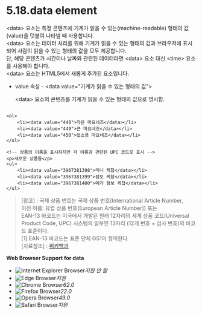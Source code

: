 # 5.18.data element

&lt;data&gt; 요소는 특정 콘텐츠에 기계가 읽을 수 있는\(machine-readable\) 형태의 값\(value\)을 덧붙여 나타낼 때 사용합니다.  
&lt;data&gt; 요소는 데이터 처리를 위해 기계가 읽을 수 있는 형태의 값과 브라우저에 표시되어 사람이 읽을 수 있는 형태의 값을 모두 제공합니다.  
단, 해당 콘텐츠가 시간이나 날짜와 관련된 데이터라면 &lt;data&gt; 요소 대신 &lt;time&gt; 요소를 사용해야 합니다.  
&lt;data&gt; 요소는 HTML5에서 새롭게 추가된 요소입니다.

* value 속성 - &lt;data value="기계가 읽을 수 있는 형태의 값"&gt;

  &lt;data&gt; 요소의 콘텐츠를 기계가 읽을 수 있는 형태의 값으로 명시함.

```text

<ol>
	<li><data value="448">작은 마요네즈</data></li>
	<li><data value="449">큰 마요네즈</data></li>
	<li><data value="450">업소용 마요네즈</data></li>
</ol>

<!-- 상품의 이름을 표시하지만 각 이름과 관련된 UPC 코드로 표시 -->
<p>새로운 상품들</p>
<ul>
	<li><data value="3967381398">미니 케찹</data></li>
	<li><data value="3967381399">점보 케찹</data></li>
	<li><data value="3967381400">메가 점보 케찹</data></li>
</ul>
```

> \[참고\] : 국제 상품 번호는 국제 상품 번호\(International Article Number,  
> 이전 이름: 유럽 상품 번호\(European Article Number\)\) 또는  
> EAN-13 바코드는 미국에서 개발된 원래 12자리의 세계 상품 코드\(Universal Product Code, UPC\) 시스템의 일부인 13자리 \(12개 번호 + 검사 번호\)의 바코드 표준이다.  
> \[1\] EAN-13 바코드는 표준 단체 GS1이 정의한다.  
> \[자료참조\] : [위키백과](https://ko.wikipedia.org/wiki/%EA%B5%AD%EC%A0%9C_%EC%83%81%ED%92%88_%EB%B2%88%ED%98%B8)

**Web Browser Support for data**

* ![Internet Explorer Browser](images/icon/ico_ie-false.png)_지원 안 함_
* ![Edge Browser](images/icon/ico_edge-true.png)_지원_
* ![Chrome Browser](images/icon/ico_chrome-true.png)_62.0_
* ![Firefox Browser](images/icon/ico_firefox-true.png)_22.0_
* ![Opera Browser](images/icon/ico_opera-true.png)_49.0_
* ![Safari Browser](images/icon/ico_safari-true.png)_지원_

